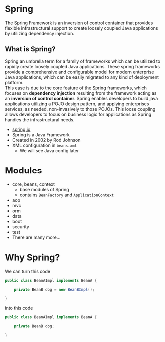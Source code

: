 # Spring
The Spring Framework is an inversion of control container that provides flexible infrastructural support to create loosely coupled Java applications by utilizing dependency injection.

## What is Spring?
Spring an umbrella term for a family of frameworks which can be utilized to rapidly create loosely coupled Java applications. These spring frameworks provide a comprehensive and configurable model for modern enterprise Java applications, which can be easily migrated to any kind of deployment platform. 
<br>
This ease is due to the core feature of the Spring frameworks, which focuses on **dependency injection** resulting from the framework acting as an **inversion of control container**.
Spring enables developers to build java applications utilizing a POJO design pattern, and applying enterprises services, as needed, non-invasively to those POJOs. This loose coupling allows developers to focus on business logic for applications as Spring handles the infrastructural needs.

* [spring.io](https://spring.io/)
* Spring is a Java Framework
* Created in 2002 by Rod Johnson
* XML configuration in `beans.xml`
  * We will see Java config later


# Modules
* core, beans, context
  * base modules of Spring
  * contains `BeanFactory` and `ApplicationContext`
* aop
* mvc
* orm
* data
* boot
* security
* test
* There are many more...

# Why Spring?

We can turn this code

```java
public class BeanAImpl implements BeanA {

	private BeanB dog = new BeanBImpl();

}
```

into this code

```java
public class BeanAImpl implements BeanA {

	private BeanB dog;

}
```
